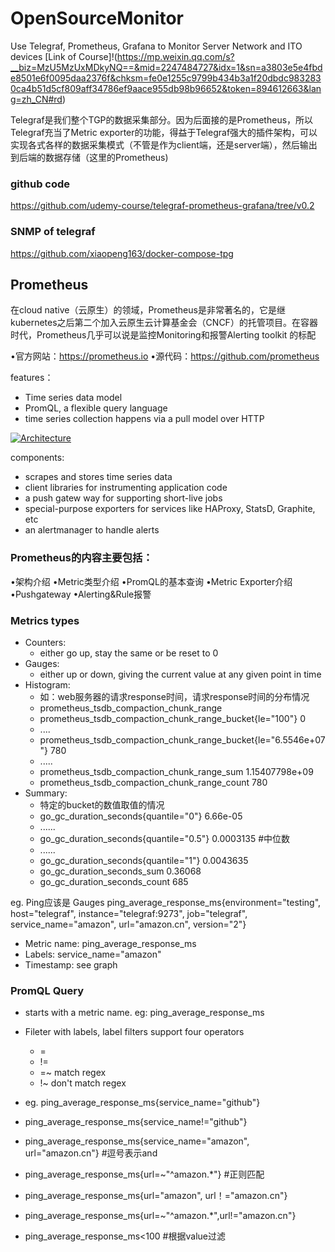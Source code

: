 # OpenSourceMonitor
Use Telegraf, Prometheus, Grafana to Monitor Server Network and ITO devices
[Link of Course]!(https://mp.weixin.qq.com/s?__biz=MzU5MzUxMDkyNQ==&mid=2247484727&idx=1&sn=a3803e5e4fbde8501e6f0095daa2376f&chksm=fe0e1255c9799b434b3a1f20dbdc9832830ca4b51d5cf809aff34786ef9aace955db98b96652&token=894612663&lang=zh_CN#rd)

Telegraf是我们整个TGP的数据采集部分。因为后面接的是Prometheus，所以Telegraf充当了Metric exporter的功能，得益于Telegraf强大的插件架构，可以实现各式各样的数据采集模式（不管是作为client端，还是server端），然后输出到后端的数据存储（这里的Prometheus)



### github code
https://github.com/udemy-course/telegraf-prometheus-grafana/tree/v0.2


### SNMP of telegraf
https://github.com/xiaopeng163/docker-compose-tpg


## Prometheus

在cloud native（云原生）的领域，Prometheus是非常著名的，它是继kubernetes之后第二个加入云原生云计算基金会（CNCF）的托管项目。在容器时代，Prometheus几乎可以说是监控Monitoring和报警Alerting toolkit 的标配

•官方网站：https://prometheus.io
•源代码：https://github.com/prometheus

features：
* Time series data model
* PromQL, a flexible query language
* time series collection happens via a pull model over HTTP

[![Architecture](https://prometheus.io/assets/architecture.png)](https://prometheus.io/docs/introduction/overview/#architecture)


components:
* scrapes and stores time series data
* client libraries for instrumenting application code
* a push gatew way for supporting short-live jobs
* special-purpose exporters for services like HAProxy, StatsD, Graphite, etc
* an alertmanager to handle alerts




### Prometheus的内容主要包括：

•架构介绍
•Metric类型介绍
•PromQL的基本查询
•Metric Exporter介绍
•Pushgateway
•Alerting&Rule报警

### Metrics types
* Counters: 
    * either go up, stay the same or be reset to 0
* Gauges:
    * either up or down, giving the current value at any given point in time
* Histogram:
    * 如：web服务器的请求response时间，请求response时间的分布情况
    * prometheus_tsdb_compaction_chunk_range
    * prometheus_tsdb_compaction_chunk_range_bucket{le="100"} 0
    * ....
    * prometheus_tsdb_compaction_chunk_range_bucket{le="6.5546e+07"} 780
    * .....
    * prometheus_tsdb_compaction_chunk_range_sum 1.15407798e+09
    * prometheus_tsdb_compaction_chunk_range_count 780
* Summary:
    * 特定的bucket的数值取值的情况
    * go_gc_duration_seconds{quantile="0"} 6.66e-05
    * ......
    * go_gc_duration_seconds{quantile="0.5"} 0.0003135 #中位数
    * ......
    * go_gc_duration_seconds{quantile="1"} 0.0043635
    * go_gc_duration_seconds_sum 0.36068
    * go_gc_duration_seconds_count 685


eg. Ping应该是 Gauges
ping_average_response_ms{environment="testing", host="telegraf", instance="telegraf:9273", job="telegraf", service_name="amazon", url="amazon.cn", version="2"}
* Metric name: ping_average_response_ms
* Labels: service_name="amazon"
* Timestamp: see graph


### PromQL Query
* starts with a metric name. eg: ping_average_response_ms
* Fileter with labels, label filters support four operators
    * =
    * !=
    * =~ match regex
    * !~ don't match regex
    

* eg. ping_average_response_ms{service_name="github"}
* ping_average_response_ms{service_name!="github"}
* ping_average_response_ms{service_name="amazon", url="amazon.cn"} #逗号表示and
* ping_average_response_ms{url=~"^amazon.*"} #正则匹配
* ping_average_response_ms{url="amazon", url！="amazon.cn"}
* ping_average_response_ms{url=~"^amazon.*",url!="amazon.cn"}
* ping_average_response_ms<100 #根据value过滤